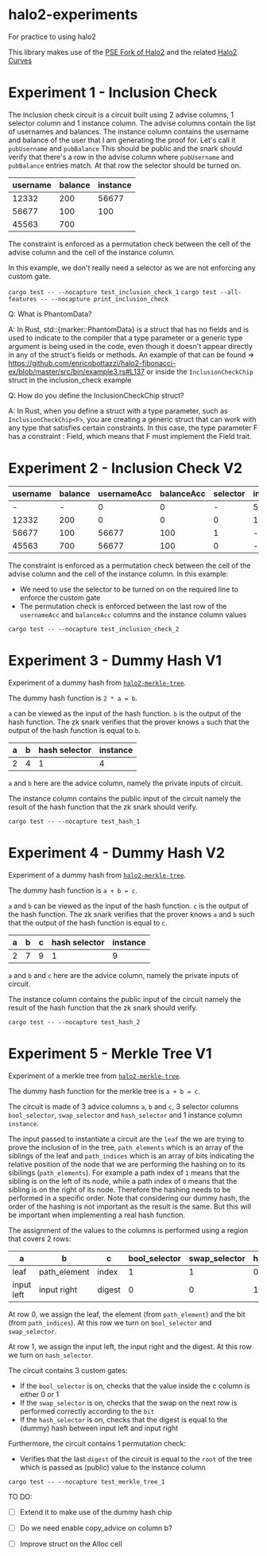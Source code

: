 # halo2-experiments
For practice to using halo2

This library makes use of the [PSE Fork of Halo2](https://github.com/privacy-scaling-explorations/halo2) and the related [Halo2 Curves](https://github.com/privacy-scaling-explorations/halo2curves)

# Experiment 1 - Inclusion Check

The inclusion check circuit is a circuit built using 2 advise columns, 1 selector column and 1 instance column. The advise columns contain the list of usernames and balances. The instance column contains the username and balance of the user that I am generating the proof for. Let's call it `pubUsername` and `pubBalance` This should be public and the snark should verify that there's a row in the advise column where `pubUsername` and `pubBalance` entries match. At that row the selector should be turned on.

| username  | balance  |instance  |
| ----      | ---      |        --- |
| 12332 | 200 | 56677
| 56677 | 100 | 100
| 45563 | 700 | 

The constraint is enforced as a permutation check between the cell of the advise column and the cell of the instance column.

In this example, we don't really need a selector as we are not enforcing any custom gate.

`cargo test -- --nocapture test_inclusion_check_1`
`cargo test --all-features -- --nocapture print_inclusion_check` 

Q: What is PhantomData?

A: In Rust, std::{marker::PhantomData} is a struct that has no fields and is used to indicate to the compiler that a type parameter or a generic type argument is being used in the code, even though it doesn't appear directly in any of the struct's fields or methods. An example of that can be found => https://github.com/enricobottazzi/halo2-fibonacci-ex/blob/master/src/bin/example3.rs#L137 or inside the `InclusionCheckChip` struct in the inclusion_check example

Q: How do you define the InclusionCheckChip struct?

A: In Rust, when you define a struct with a type parameter, such as `InclusionCheckChip<F>`, you are creating a generic struct that can work with any type that satisfies certain constraints. In this case, the type parameter F has a constraint : Field, which means that F must implement the Field trait.

# Experiment 2 - Inclusion Check V2

| username  | balance  | usernameAcc | balanceAcc| selector  | instance  |
| ----      | ---      |   ---     |       --- | -- | --| 
| - | - |  0 | 0 | -  | 56677
| 12332 | 200 |  0 | 0 |  0  | 100
| 56677 | 100 |  56677| 100 | 1  | -
| 45563 | 700 |  56677| 100| 0  | -

The constraint is enforced as a permutation check between the cell of the advise column and the cell of the instance column. In this example:

- We need to use the selector to be turned on on the required line to enforce the custom gate
- The permutation check is enforced between the last row of the `usernameAcc` and `balanceAcc` columns and the instance column values

`cargo test -- --nocapture test_inclusion_check_2`

# Experiment 3 - Dummy Hash V1

Experiment of a dummy hash from [`halo2-merkle-tree`](https://github.com/jtguibas/halo2-merkle-tree/blob/main/src/chips/hash_1.rs).

The dummy hash function is `2 * a = b`. 

`a` can be viewed as the input of the hash function. `b` is the output of the hash function. 
The zk snark verifies that the prover knows `a` such that the output of the hash function is equal to `b`.

| a  | b  |hash selector | instance
| -- | -  |  ---         | ---
| 2  | 4  | 1            | 4

`a` and `b` here are the advice column, namely the private inputs of circuit.

The instance column contains the public input of the circuit namely the result of the hash function that the zk snark should verify.

`cargo test -- --nocapture test_hash_1`

# Experiment 4 - Dummy Hash V2

Experiment of a dummy hash from [`halo2-merkle-tree`](https://github.com/jtguibas/halo2-merkle-tree/blob/main/src/chips/hash_2.rs).

The dummy hash function is `a + b = c`. 

`a` and `b` can be viewed as the input of the hash function. `c` is the output of the hash function. 
The zk snark verifies that the prover knows `a` and `b` such that the output of the hash function is equal to `c`.

| a  | b  | c  |hash selector | instance
| -- | -  |--- | ---          | ---
| 2  | 7  | 9  | 1            | 9

`a` and `b` and `c` here are the advice column, namely the private inputs of circuit.

The instance column contains the public input of the circuit namely the result of the hash function that the zk snark should verify.

`cargo test -- --nocapture test_hash_2`

# Experiment 5 - Merkle Tree V1

Experiment of a merkle tree from [`halo2-merkle-tree`](https://github.com/jtguibas/halo2-merkle-tree/blob/main/src/chips/hash_2.rs).

The dummy hash function for the merkle tree is `a + b = c`. 

The circuit is made of 3 advice columns `a`, `b` and `c`, 3 selector columns `bool_selector`, `swap_selector` and `hash_selector` and 1 instance column `instance`.

The input passed to instantiate a circuit are the `leaf` the we are trying to prove the inclusion of in the tree, `path_elements` which is an array of the siblings of the leaf and `path_indices` which is an array of bits indicating the relative position of the node that we are performing the hashing on to its sibilings (`path_elements`). For example a path index of `1` means that the sibling is on the left of its node, while a path index of `0` means that the sibling is on the right of its node. Therefore the hashing needs to be performed in a specific order. Note that considering our dummy hash, the order of the hashing is not important as the result is the same. But this will be important when implementing a real hash function.

The assignment of the values to the columns is performed using a region that covers 2 rows:

| a           | b                | c       | bool_selector | swap_selector | hash_selector
| --          | -                | --      |    --         | ---           | ---
| leaf        | path_element     | index   |     1         | 1             | 0
| input left  | input right      | digest  |     0         | 0             | 1

At row 0, we assign the leaf, the element (from `path_element`) and the bit (from `path_indices`). At this row we turn on `bool_selector` and `swap_selector`. 

At row 1, we assign the input left, the input right and the digest. At this row we turn on `hash_selector`.

The circuit contains 3 custom gates: 

- If the `bool_selector` is on, checks that the value inside the c column is either 0 or 1
- If the `swap_selector` is on, checks that the swap on the next row is performed correctly according to the `bit`
- If the `hash_selector` is on, checks that the digest is equal to the (dummy) hash between input left and input right

Furthermore, the circuit contains 1 permutation check:

- Verifies that the last `digest` of the circuit is equal to the `root` of the tree which is passed as (public) value to the instance column

`cargo test -- --nocapture test_merkle_tree_1`

TO DO: 
- [ ] Extend it to make use of the dummy hash chip
- [ ] Do we need enable copy_advice on column b?
- [ ] Improve struct on the Alloc cell



